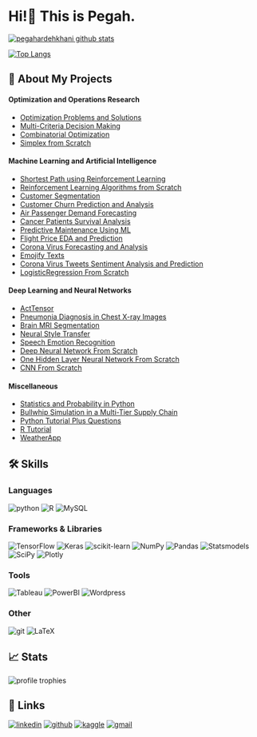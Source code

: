 # Hi!👋 This is Pegah.

[![pegahardehkhani github stats](https://github-readme-stats.vercel.app/api?username=Pegah-Ardehkhani&theme=github_dark&show-icons=true&hide=prs,issues,contribs&ring_color=#9ba832)](https://github.com/Pegah-Ardehkhani)

[![Top Langs](https://github-readme-stats.vercel.app/api/top-langs/?username=Pegah-Ardehkhani&layout=compact&langs_count=10&theme=github_dark)](https://github.com/Pegah-Ardehkhani)


## 📝 About My Projects

#### Optimization and Operations Research

- [Optimization Problems and Solutions](https://github.com/Pegah-Ardehkhani/Optimization-Problems-and-Solutions)
- [Multi-Criteria Decision Making](https://github.com/Pegah-Ardehkhani/Multi-Criteria-Decision-Making)
- [Combinatorial Optimization](https://github.com/Pegah-Ardehkhani/Combinatorial-Optimization)
- [Simplex from Scratch](https://github.com/Pegah-Ardehkhani/Simplex-from-Scratch)

#### Machine Learning and Artificial Intelligence

- [Shortest Path using Reinforcement Learning](https://github.com/Pegah-Ardehkhani/Shortest-Path-using-Reinforcement-Learning)
- [Reinforcement Learning Algorithms from Scratch](https://github.com/Pegah-Ardehkhani/Reinforcement-Learning-Algorithms-from-Scratch)
- [Customer Segmentation](https://github.com/Pegah-Ardehkhani/Customer-Segmentation)
- [Customer Churn Prediction and Analysis](https://github.com/Pegah-Ardehkhani/Customer-Churn-Prediction-and-Analysis)
- [Air Passenger Demand Forecasting](https://github.com/Pegah-Ardehkhani/Air-Passenger-Demand-Forecasting)
- [Cancer Patients Survival Analysis](https://github.com/Pegah-Ardehkhani/Cancer-Patients-Survival-Analysis)
- [Predictive Maintenance Using ML](https://github.com/Pegah-Ardehkhani/Predictive-Maintenance-Using-ML)
- [Flight Price EDA and Prediction](https://github.com/Pegah-Ardehkhani/Flight-Price-EDA-and-Prediction)
- [Corona Virus Forecasting and Analysis](https://github.com/Pegah-Ardehkhani/Corona-Virus-Forecasting-and-Analysis)
- [Emojify Texts](https://github.com/Pegah-Ardehkhani/Emojify-Texts)
- [Corona Virus Tweets Sentiment Analysis and Prediction](https://github.com/Pegah-Ardehkhani/Corona-Virus-Tweets-Sentiment-Analysis-and-Prediction)
- [LogisticRegression From Scratch](https://github.com/Pegah-Ardehkhani/LogisticRegression-From-Scratch)

#### Deep Learning and Neural Networks

- [ActTensor](https://github.com/pouyaardehkhani/ActTensor)
- [Pneumonia Diagnosis in Chest X-ray Images](https://github.com/Pegah-Ardehkhani/Pneumonia-Diagnosis-in-Chest-X-ray-Images)
- [Brain MRI Segmentation](https://github.com/Pegah-Ardehkhani/Brain-MRI-Segmentation)
- [Neural Style Transfer](https://github.com/Pegah-Ardehkhani/Neural-Style-Transfer)
- [Speech Emotion Recognition](https://github.com/Pegah-Ardehkhani/Speech-Emotion-Recognition)
- [Deep Neural Network From Scratch](https://github.com/Pegah-Ardehkhani/Deep-Neural-Network-From-Scratch)
- [One Hidden Layer Neural Network From Scratch](https://github.com/Pegah-Ardehkhani/One-Hidden-Layer-Neural-Network-From-Scratch)
- [CNN From Scratch](https://github.com/Pegah-Ardehkhani/CNN-From-Scratch)

#### Miscellaneous

- [Statistics and Probability in Python](https://github.com/Pegah-Ardehkhani/Statistics-and-Probability-in-Python)
- [Bullwhip Simulation in a Multi-Tier Supply Chain](https://github.com/Pegah-Ardehkhani/Bullwhip-Simulation-in-a-Multi-Tier-Supply-Chain)
- [Python Tutorial Plus Questions](https://github.com/Pegah-Ardehkhani/Python-Tutorial-Plus-Questions)
- [R Tutorial](https://github.com/Pegah-Ardehkhani/R-Tutorial)
- [WeatherApp](https://github.com/Pegah-Ardehkhani/WeatherApp)

## 🛠️ Skills

### Languages

![python](https://img.shields.io/badge/Python-14354C?style=for-the-badge&logo=python&logoColor=white)
![R](https://img.shields.io/badge/R-276DC3?style=for-the-badge&logo=r&logoColor=white)
![MySQL](https://img.shields.io/badge/MySQL-00000F?style=for-the-badge&logo=mysql&logoColor=white)


### Frameworks & Libraries
![TensorFlow](https://img.shields.io/badge/TensorFlow-%23FF6F00.svg?style=for-the-badge&logo=TensorFlow&logoColor=white)
![Keras](https://img.shields.io/badge/Keras-%23D00000.svg?style=for-the-badge&logo=Keras&logoColor=white)
![scikit-learn](https://img.shields.io/badge/scikit--learn-%23F7931E.svg?style=for-the-badge&logo=scikit-learn&logoColor=white)
![NumPy](https://img.shields.io/badge/numpy-%23013243.svg?style=for-the-badge&logo=numpy&logoColor=white)
![Pandas](https://img.shields.io/badge/pandas-%23150458.svg?style=for-the-badge&logo=pandas&logoColor=white)
![Statsmodels](https://img.shields.io/badge/Statsmodels-2E5BBF?style=for-the-badge&logo=Statsmodels&logoColor=white)
![SciPy](https://img.shields.io/badge/SciPy-%230C55A5.svg?style=for-the-badge&logo=scipy&logoColor=%white)
![Plotly](https://img.shields.io/badge/Plotly-%233F4F75.svg?style=for-the-badge&logo=plotly&logoColor=white)

### Tools
![Tableau](https://img.shields.io/badge/Tableau-00ADD8?style=for-the-badge&logo=Tableau&logoColor=white)
![PowerBI](https://img.shields.io/badge/PowerBI-F2C811?style=for-the-badge&logo=Power%20BI&logoColor=white)
![Wordpress](https://img.shields.io/badge/Wordpress-21759B?style=for-the-badge&logo=wordpress&logoColor=white)


### Other
![git](https://img.shields.io/badge/Git-DC322F?style=for-the-badge&logo=Git&logoColor=white)
![LaTeX](https://img.shields.io/badge/LaTeX-218604?style=for-the-badge&logo=LaTeX&logoColor=white)

## 📈 Stats
<img src="https://github-profile-trophy.vercel.app/?username=Pegah-Ardehkhani&row=1&column=6&margin-h=8&theme=darkhub&count_private=true&margin-w=15&no-frame=true&title=Stars,Repositories,Followers,Commits,Experience" alt="profile trophies" />

## 🔗 Links
[![linkedin](https://img.shields.io/badge/LinkedIn-0077B5?style=for-the-badge&logo=LinkedIn&logoColor=white)](https://www.linkedin.com/in/pegah-ardehkhani)
[![github](https://img.shields.io/badge/GitHub-000000?style=for-the-badge&logo=GitHub&logoColor=white)](https://github.com/Pegah-Ardehkhani)
[![kaggle](	https://img.shields.io/badge/kaggle-2EBAF4?style=for-the-badge&logo=kaggle&logoColor=white)](https://www.kaggle.com/pegaha)
[![gmail](https://img.shields.io/badge/Gmail-D14836?style=for-the-badge&logo=Gmail&logoColor=white)](mailto:https://peg4h.a@gmail.com)
